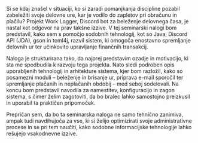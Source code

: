 Si se kdaj znašel v situaciji, ko si zaradi pomanjkanja discipline pozabil zabeležiti svoje delovne ure, kar je vodilo do zapletov pri obračunu in plačilu? Projekt Work Logger, Discord bot za beleženje delovnega časa, je nastal kot odgovor na prav takšne izzive. V tej seminarski nalogi bom predstavil, kako sem s pomočjo sodobnih tehnologij, kot so Java, Discord API (JDA), gson in toml4j, razvil sistem, ki omogoča enostavno spremljanje delovnih ur ter učinkovito upravljanje finančnih transakcij.

Naloga je strukturirana tako, da najprej predstavim ozadje in motivacijo, ki sta me spodbudila k razvoju tega projekta. Nato sledi podroben opis uporabljenih tehnologij in arhitekture sistema, kjer bom razložil, kako so posamezni moduli – beleženje in brisanje ur, priprava e-mail sporočil ter spremljanje plačanih in neplačanih obdobij – med seboj sodelovali. Na koncu bom predstavil navodila za namestitev, konfiguracijo in zagon sistema, s čimer želim zagotoviti, da bo bralec lahko samostojno preizkusil in uporabil ta praktičen pripomoček.

Prepričan sem, da bo ta seminarska naloga ne samo tehnično zanimiva, ampak tudi navdihujoča za vse, ki si želijo optimizirati svoje administrativne procese in se pri tem naučiti, kako sodobne informacijske tehnologije lahko rešujejo vsakodnevne izzive.